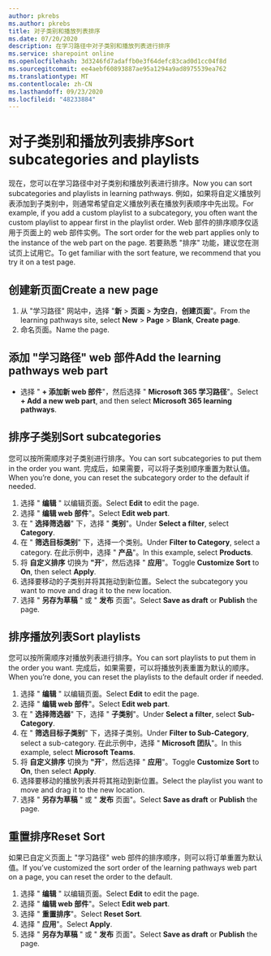 ```yaml
---
author: pkrebs
ms.author: pkrebs
title: 对子类别和播放列表排序
ms.date: 07/20/2020
description: 在学习路径中对子类别和播放列表进行排序
ms.service: sharepoint online
ms.openlocfilehash: 3d3246fd7adaffb0e3f64defc83cad0d1cc04f8d
ms.sourcegitcommit: ee4aebf60893887ae95a1294a9ad8975539ea762
ms.translationtype: MT
ms.contentlocale: zh-CN
ms.lasthandoff: 09/23/2020
ms.locfileid: "48233884"
---
```

# <a name="sort-subcategories-and-playlists"></a><span data-ttu-id="131b2-103">对子类别和播放列表排序</span><span class="sxs-lookup"><span data-stu-id="131b2-103">Sort subcategories and playlists</span></span>

<span data-ttu-id="131b2-104">现在，您可以在学习路径中对子类别和播放列表进行排序。</span><span class="sxs-lookup"><span data-stu-id="131b2-104">Now you can sort subcategories and playlists in learning pathways.</span></span> <span data-ttu-id="131b2-105">例如，如果将自定义播放列表添加到子类别中，则通常希望自定义播放列表在播放列表顺序中先出现。</span><span class="sxs-lookup"><span data-stu-id="131b2-105">For example, if you add a custom playlist to a subcategory, you often want the custom playlist to appear first in the playlist order.</span></span> <span data-ttu-id="131b2-106">Web 部件的排序顺序仅适用于页面上的 web 部件实例。</span><span class="sxs-lookup"><span data-stu-id="131b2-106">The sort order for the web part applies only to the instance of the web part on the page.</span></span> <span data-ttu-id="131b2-107">若要熟悉 "排序" 功能，建议您在测试页上试用它。</span><span class="sxs-lookup"><span data-stu-id="131b2-107">To get familiar with the sort feature, we recommend that you try it on a test page.</span></span> 

## <a name="create-a-new-page"></a><span data-ttu-id="131b2-108">创建新页面</span><span class="sxs-lookup"><span data-stu-id="131b2-108">Create a new page</span></span>
1. <span data-ttu-id="131b2-109">从 "学习路径" 网站中，选择 "**新**  >  **页面**  >  **为空白**，**创建页面**"。</span><span class="sxs-lookup"><span data-stu-id="131b2-109">From the learning pathways site, select **New** > **Page** > **Blank**, **Create page**.</span></span>
2. <span data-ttu-id="131b2-110">命名页面。</span><span class="sxs-lookup"><span data-stu-id="131b2-110">Name the page.</span></span>

## <a name="add-the-learning-pathways-web-part"></a><span data-ttu-id="131b2-111">添加 "学习路径" web 部件</span><span class="sxs-lookup"><span data-stu-id="131b2-111">Add the learning pathways web part</span></span>
- <span data-ttu-id="131b2-112">选择 " **+ 添加新 web 部件**"，然后选择 " **Microsoft 365 学习路径**"。</span><span class="sxs-lookup"><span data-stu-id="131b2-112">Select **+ Add a new web part**, and then select **Microsoft 365 learning pathways**.</span></span>
 
## <a name="sort-subcategories"></a><span data-ttu-id="131b2-113">排序子类别</span><span class="sxs-lookup"><span data-stu-id="131b2-113">Sort subcategories</span></span>
<span data-ttu-id="131b2-114">您可以按所需顺序对子类别进行排序。</span><span class="sxs-lookup"><span data-stu-id="131b2-114">You can sort subcategories to put them in the order you want.</span></span> <span data-ttu-id="131b2-115">完成后，如果需要，可以将子类别顺序重置为默认值。</span><span class="sxs-lookup"><span data-stu-id="131b2-115">When you’re done, you can reset the subcategory order to the default if needed.</span></span>  
1. <span data-ttu-id="131b2-116">选择 " **编辑** " 以编辑页面。</span><span class="sxs-lookup"><span data-stu-id="131b2-116">Select **Edit** to edit the page.</span></span>
2. <span data-ttu-id="131b2-117">选择 " **编辑 web 部件**"。</span><span class="sxs-lookup"><span data-stu-id="131b2-117">Select **Edit web part**.</span></span>
3. <span data-ttu-id="131b2-118">在 " **选择筛选器**" 下，选择 " **类别**"。</span><span class="sxs-lookup"><span data-stu-id="131b2-118">Under **Select a filter**, select **Category**.</span></span> 
4. <span data-ttu-id="131b2-119">在 " **筛选目标类别**" 下，选择一个类别。</span><span class="sxs-lookup"><span data-stu-id="131b2-119">Under **Filter to Category**, select a category.</span></span> <span data-ttu-id="131b2-120">在此示例中，选择 " **产品**"。</span><span class="sxs-lookup"><span data-stu-id="131b2-120">In this example, select **Products**.</span></span> 
5. <span data-ttu-id="131b2-121">将 **自定义排序** 切换为 **"开**"，然后选择 " **应用**"。</span><span class="sxs-lookup"><span data-stu-id="131b2-121">Toggle **Customize Sort** to **On**, then select **Apply**.</span></span> 
6. <span data-ttu-id="131b2-122">选择要移动的子类别并将其拖动到新位置。</span><span class="sxs-lookup"><span data-stu-id="131b2-122">Select the subcategory you want to move and drag it to the new location.</span></span> 
7. <span data-ttu-id="131b2-123">选择 " **另存为草稿** " 或 " **发布** 页面"。</span><span class="sxs-lookup"><span data-stu-id="131b2-123">Select **Save as draft** or **Publish** the page.</span></span> 

## <a name="sort-playlists"></a><span data-ttu-id="131b2-124">排序播放列表</span><span class="sxs-lookup"><span data-stu-id="131b2-124">Sort playlists</span></span>
<span data-ttu-id="131b2-125">您可以按所需顺序对播放列表进行排序。</span><span class="sxs-lookup"><span data-stu-id="131b2-125">You can sort playlists to put them in the order you want.</span></span> <span data-ttu-id="131b2-126">完成后，如果需要，可以将播放列表重置为默认的顺序。</span><span class="sxs-lookup"><span data-stu-id="131b2-126">When you’re done, you can reset the playlists to the default order if needed.</span></span>  
1. <span data-ttu-id="131b2-127">选择 " **编辑** " 以编辑页面。</span><span class="sxs-lookup"><span data-stu-id="131b2-127">Select **Edit** to edit the page.</span></span>
2. <span data-ttu-id="131b2-128">选择 " **编辑 web 部件**"。</span><span class="sxs-lookup"><span data-stu-id="131b2-128">Select **Edit web part**.</span></span>
3. <span data-ttu-id="131b2-129">在 " **选择筛选器**" 下，选择 " **子类别**"。</span><span class="sxs-lookup"><span data-stu-id="131b2-129">Under **Select a filter**, select **Sub-Category**.</span></span> 
4. <span data-ttu-id="131b2-130">在 " **筛选目标子类别**" 下，选择子类别。</span><span class="sxs-lookup"><span data-stu-id="131b2-130">Under **Filter to Sub-Category**, select a sub-category.</span></span> <span data-ttu-id="131b2-131">在此示例中，选择 " **Microsoft 团队**"。</span><span class="sxs-lookup"><span data-stu-id="131b2-131">In this example, select **Microsoft Teams**.</span></span>
5. <span data-ttu-id="131b2-132">将 **自定义排序** 切换为 **"开**"，然后选择 " **应用**"。</span><span class="sxs-lookup"><span data-stu-id="131b2-132">Toggle **Customize Sort** to **On**, then select **Apply**.</span></span> 
6. <span data-ttu-id="131b2-133">选择要移动的播放列表并将其拖动到新位置。</span><span class="sxs-lookup"><span data-stu-id="131b2-133">Select the playlist you want to move and drag it to the new location.</span></span> 
7. <span data-ttu-id="131b2-134">选择 " **另存为草稿** " 或 " **发布** 页面"。</span><span class="sxs-lookup"><span data-stu-id="131b2-134">Select **Save as draft** or **Publish** the page.</span></span> 

## <a name="reset-sort"></a><span data-ttu-id="131b2-135">重置排序</span><span class="sxs-lookup"><span data-stu-id="131b2-135">Reset Sort</span></span>
<span data-ttu-id="131b2-136">如果已自定义页面上 "学习路径" web 部件的排序顺序，则可以将订单重置为默认值。</span><span class="sxs-lookup"><span data-stu-id="131b2-136">If you’ve customized the sort order of the learning pathways web part on a page, you can reset the order to the default.</span></span>  
1. <span data-ttu-id="131b2-137">选择 " **编辑** " 以编辑页面。</span><span class="sxs-lookup"><span data-stu-id="131b2-137">Select **Edit** to edit the page.</span></span>
2. <span data-ttu-id="131b2-138">选择 " **编辑 web 部件**"。</span><span class="sxs-lookup"><span data-stu-id="131b2-138">Select **Edit web part**.</span></span>
3. <span data-ttu-id="131b2-139">选择 " **重置排序**"。</span><span class="sxs-lookup"><span data-stu-id="131b2-139">Select **Reset Sort**.</span></span> 
4. <span data-ttu-id="131b2-140">选择 " **应用**"。</span><span class="sxs-lookup"><span data-stu-id="131b2-140">Select **Apply**.</span></span> 
5. <span data-ttu-id="131b2-141">选择 " **另存为草稿** " 或 " **发布** 页面"。</span><span class="sxs-lookup"><span data-stu-id="131b2-141">Select **Save as draft** or **Publish** the page.</span></span> 

